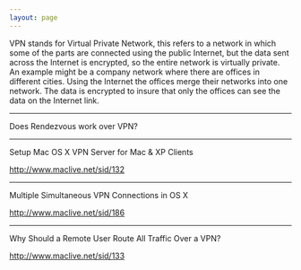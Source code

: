 ```yaml
---
layout: page
---
```


VPN stands for Virtual Private Network, this refers to a network in which some of the parts are connected using the public Internet, but the data sent across the Internet is encrypted, so the entire network is virtually private. An example might be a company network where there are offices in different cities. Using the Internet the offices merge their networks into one network. The data is encrypted to insure that only the offices can see the data on the Internet link. 

----

Does Rendezvous work over VPN?

----

Setup Mac OS X VPN Server for Mac & XP Clients

http://www.maclive.net/sid/132

----

Multiple Simultaneous VPN Connections in OS X

http://www.maclive.net/sid/186

----

Why Should a Remote User Route All Traffic Over a VPN?

http://www.maclive.net/sid/133
